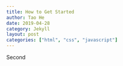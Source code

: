 ```yaml
---
title: How to Get Started
author: Tao He
date: 2019-04-28
category: Jekyll
layout: post
categories: ["html", "css", "javascript"]
---
```


Second
